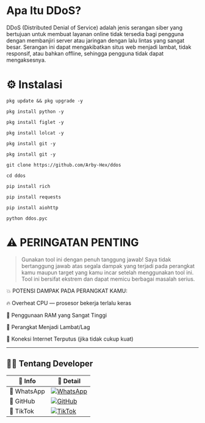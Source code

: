 # Apa Itu DDoS?
DDoS (Distributed Denial of Service) adalah jenis serangan siber yang bertujuan untuk membuat layanan online tidak tersedia bagi pengguna dengan membanjiri server atau jaringan dengan lalu lintas yang sangat besar. Serangan ini dapat mengakibatkan situs web menjadi lambat, tidak responsif, atau bahkan offline, sehingga pengguna tidak dapat mengaksesnya. 

# ⚙️ Instalasi

```
pkg update && pkg upgrade -y
```
```
pkg install python -y
```
```
pkg install figlet -y
```
```
pkg install lolcat -y
```
```
pkg install git -y
```
```
pkg install git -y
```
```
git clone https://github.com/Arby-Hex/ddos
```
```
cd ddos
```
```
pip install rich
```
```
pip install requests
```
```
pip install aiohttp
```
```
python ddos.pyc
```

# ⚠️ PERINGATAN PENTING

> Gunakan tool ini dengan penuh tanggung jawab!
Saya tidak bertanggung jawab atas segala dampak yang terjadi pada perangkat kamu maupun target yang kamu incar setelah menggunakan tool ini. Tool ini bersifat ekstrem dan dapat memicu berbagai masalah serius.

💥 POTENSI DAMPAK PADA PERANGKAT KAMU:

🔥 Overheat CPU — prosesor bekerja terlalu keras

💾 Penggunaan RAM yang Sangat Tinggi

🐢 Perangkat Menjadi Lambat/Lag

📡 Koneksi Internet Terputus (jika tidak cukup kuat)

____________________________________________________

## 👨‍💻 Tentang Developer

| 🧠 Info     | 🧩 Detail                                                                 |
|------------|---------------------------------------------------------------------------|
| 👤 WhatsApp| [![WhatsApp](https://img.shields.io/badge/Arby-25D366?logo=whatsapp&logoColor=white&style=for-the-badge)](https://wa.me/6285691909415) |
| 🐙 GitHub  | [![GitHub](https://img.shields.io/badge/GitHub-000000?logo=github&logoColor=white&style=for-the-badge)](https://github.com/Arby-Hex) |
| 🎵 TikTok  | [![TikTok](https://img.shields.io/badge/TikTok-000000?logo=tiktok&logoColor=white&style=for-the-badge)](https://www.tiktok.com/@viper_exe9) |

